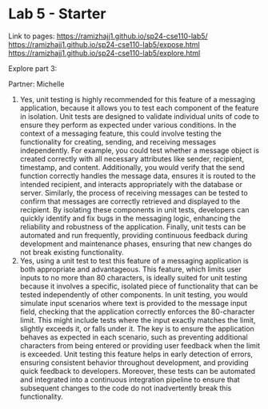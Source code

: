 # Lab 5 - Starter    

Link to pages:    https://ramizhajj1.github.io/sp24-cse110-lab5/  
https://ramizhajj1.github.io/sp24-cse110-lab5/expose.html  
https://ramizhajj1.github.io/sp24-cse110-lab5/explore.html  

Explore part 3:    

Partner: Michelle



1) Yes, unit testing is highly recommended for this feature of a messaging application, because it allows you to test each component of the feature in isolation. Unit tests are designed to validate individual units of code to ensure they perform as expected under various conditions. In the context of a messaging feature, this could involve testing the functionality for creating, sending, and receiving messages independently. For example, you could test whether a message object is created correctly with all necessary attributes like sender, recipient, timestamp, and content. Additionally, you would verify that the send function correctly handles the message data, ensures it is routed to the intended recipient, and interacts appropriately with the database or server. Similarly, the process of receiving messages can be tested to confirm that messages are correctly retrieved and displayed to the recipient. By isolating these components in unit tests, developers can quickly identify and fix bugs in the messaging logic, enhancing the reliability and robustness of the application. Finally, unit tests can be automated and run frequently, providing continuous feedback during development and maintenance phases, ensuring that new changes do not break existing functionality.  
2) Yes, using a unit test to test this feature of a messaging application is both appropriate and advantageous. This feature, which limits user inputs to no more than 80 characters, is ideally suited for unit testing because it involves a specific, isolated piece of functionality that can be tested independently of other components. In unit testing, you would simulate input scenarios where text is provided to the message input field, checking that the application correctly enforces the 80-character limit. This might include tests where the input exactly matches the limit, slightly exceeds it, or falls under it. The key is to ensure the application behaves as expected in each scenario, such as preventing additional characters from being entered or providing user feedback when the limit is exceeded. Unit testing this feature helps in early detection of errors, ensuring consistent behavior throughout development, and providing quick feedback to developers. Moreover, these tests can be automated and integrated into a continuous integration pipeline to ensure that subsequent changes to the code do not inadvertently break this functionality.
